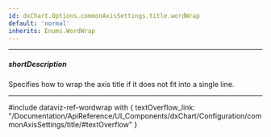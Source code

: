 ```yaml
---
id: dxChart.Options.commonAxisSettings.title.wordWrap
default: 'normal'
inherits: Enums.WordWrap
---
```

---
##### shortDescription
Specifies how to wrap the axis title if it does not fit into a single line.

---
#include dataviz-ref-wordwrap with {
    textOverflow_link: "/Documentation/ApiReference/UI_Components/dxChart/Configuration/commonAxisSettings/title/#textOverflow"
}